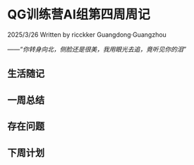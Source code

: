 # QG训练营AI组第四周周记

2025/3/26 Written by ricckker Guangdong·Guangzhou

*——“你转身向北，侧脸还是很美，我用眼光去追，竟听见你的泪”*

## 生活随记

## 一周总结

## 存在问题

## 下周计划
